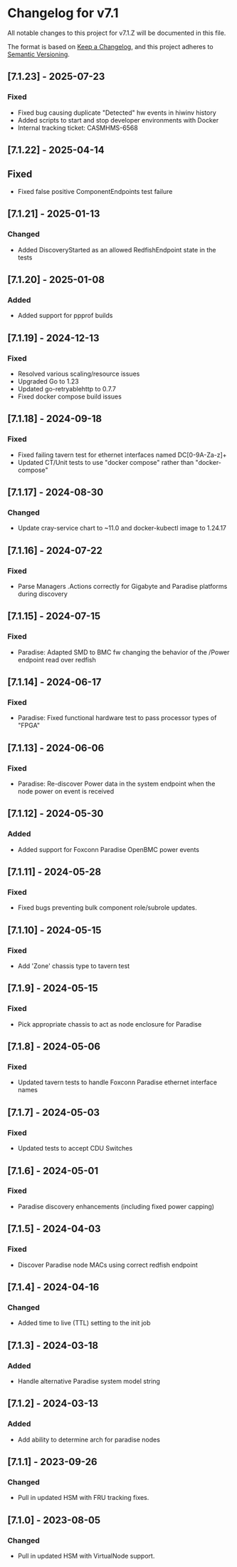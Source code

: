 # Changelog for v7.1

All notable changes to this project for v7.1.Z will be documented in this file.

The format is based on [Keep a Changelog](https://keepachangelog.com/en/1.0.0/),
and this project adheres to [Semantic Versioning](https://semver.org/spec/v2.0.0.html).

## [7.1.23] - 2025-07-23

### Fixed

- Fixed bug causing duplicate "Detected" hw events in hiwinv history
- Added scripts to start and stop developer environments with Docker
- Internal tracking ticket: CASMHMS-6568

## [7.1.22] - 2025-04-14

## Fixed

- Fixed false positive ComponentEndpoints test failure

## [7.1.21] - 2025-01-13

### Changed

- Added DiscoveryStarted as an allowed RedfishEndpoint state in the tests

## [7.1.20] - 2025-01-08

### Added

- Added support for ppprof builds

## [7.1.19] - 2024-12-13

### Fixed

- Resolved various scaling/resource issues
- Upgraded Go to 1.23
- Updated go-retryablehttp to 0.7.7
- Fixed docker compose build issues

## [7.1.18] - 2024-09-18

### Fixed

- Fixed failing tavern test for ethernet interfaces named DC[0-9A-Za-z]+
- Updated CT/Unit tests to use "docker compose" rather than "docker-compose"

## [7.1.17] - 2024-08-30

### Changed

- Update cray-service chart to ~11.0 and docker-kubectl image to 1.24.17

## [7.1.16] - 2024-07-22

### Fixed

- Parse Managers .Actions correctly for Gigabyte and Paradise platforms during discovery

## [7.1.15] - 2024-07-15

### Fixed

- Paradise: Adapted SMD to BMC fw changing the behavior of the /Power endpoint read over redfish

## [7.1.14] - 2024-06-17

### Fixed

-  Paradise: Fixed functional hardware test to pass processor types of "FPGA"

## [7.1.13] - 2024-06-06

### Fixed

- Paradise: Re-discover Power data in the system endpoint when the node power on event is received

## [7.1.12] - 2024-05-30

### Added

- Added support for Foxconn Paradise OpenBMC power events

## [7.1.11] - 2024-05-28

### Fixed

- Fixed bugs preventing bulk component role/subrole updates.

## [7.1.10] - 2024-05-15

### Fixed

- Add 'Zone' chassis type to tavern test

## [7.1.9] - 2024-05-15

### Fixed

- Pick appropriate chassis to act as node enclosure for Paradise

## [7.1.8] - 2024-05-06

### Fixed

- Updated tavern tests to handle Foxconn Paradise ethernet interface names

## [7.1.7] - 2024-05-03

### Fixed

- Updated tests to accept CDU Switches

## [7.1.6] - 2024-05-01

### Fixed

- Paradise discovery enhancements (including fixed power capping)

## [7.1.5] - 2024-04-03

### Fixed

- Discover Paradise node MACs using correct redfish endpoint

## [7.1.4] - 2024-04-16

### Changed

- Added time to live (TTL) setting to the init job

## [7.1.3] - 2024-03-18

### Added

- Handle alternative Paradise system model string

## [7.1.2] - 2024-03-13

### Added

- Add ability to determine arch for paradise nodes

## [7.1.1] - 2023-09-26

### Changed

- Pull in updated HSM with FRU tracking fixes.

## [7.1.0] - 2023-08-05

### Changed

- Pull in updated HSM with VirtualNode support.
